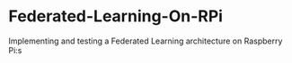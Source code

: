 # Federated-Learning-On-RPi
Implementing and testing a Federated Learning architecture on Raspberry Pi:s
